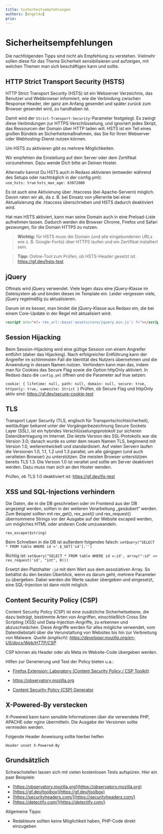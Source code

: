 ```yaml
---
title: Sicherheitsempfehlungen
authors: [engel4u]
prio:
---
```


# Sicherheitsempfehlungen

Die nachfolgenden Tipps sind nicht als Empfehlung zu verstehen. Vielmehr sollen diese für das Thema Sicherheit sensibilisieren und aufzeigen, mit welchen Themen man sich beschäftigen kann und sollte. 

## HTTP Strict Transport Security (HSTS)

HTTP Strict Transport Security (HSTS) ist ein Webserver Verzeichnis, das Benutzer und Webbrowser informiert, wie die Verbindung zwischen Response Header, der ganz am Anfang gesendet und später zurück zum Browser gesendet wird, zu handhaben ist.

Damit wird der `Strict-Transport-Security`-Parameter festgelegt. Es zwingt diese Verbindungen zur HTTPS Verschlüsselung, und ignoriert jedes Skript, das Ressourcen der Domain über HTTP laden will. HSTS ist ein Teil eines großen Bündels an Sicherheitsmaßnahmen, das Sie für Ihren Webserver oder Webhosting-Dienst nutzen können.

Um HSTS zu aktivieren gibt es mehrere Möglichkeiten. 

Wir empfehlen die Einstellung auf dem Server oder dem Zertifikat vorzunehmen. Dazu wende Dich bitte an Deinen Hoster. 

Alternativ kannst Du HSTS auch in Redaxo aktivieren (entweder während des Setups oder nachträglich in der config.yml):  
`use_hsts: true`
`hsts_max_age: 63072000`

Es ist auch eine Aktivierung über .htaccess (bei Apache-Servern) möglich. Davon raten wir ab, da z. B. bei Einsatz von yRerwrite bei einer Aktualisierung die .htaccess überschrieben und HSTS dadurch deaktiviert wird. 

Hat man HSTS aktiviert, kann man seine Domain auch in eine Preload-Liste aufnehmen lassen. Dadurch werden die Browser Chrome, Firefox und Safari gezwungen, für die  Domain HTTPS zu nutzen.

> **Wichtig:** für HSTS muss die Domain (und alle eingebundenen URLs wie z. B. Google-Fonts) über HTTPS laufen und ein Zertifikat installiert sein.


> **Tipp:** Online-Tool zum Prüfen, ob HSTS-Header gesetzt ist: https://gf.dev/hsts-test 

## jQuery

Oftmals wird jQuery verwendet. Viele legen dazu eine jQuery-Klasse im Dateisystem ab und binden dieses im Template ein. Leider vergessen viele, jQuery regelmäßig zu aktualisieren.

Darum ist es besser, man bindet die jQuery-Klasse aus Redaxo ein, die bei einem Core-Update in der Regel mit aktualisiert wird:

```html
<script src="<?= rex_url::base('assets/core/jquery.min.js') ?>"></script>
```

## Session Hijacking

Beim Session-Hijacking wird eine gültige Session von einem Angreifer entführt (daher das Hijacking). Nach erfolgreicher Entführung kann der Angreifer im schlimmsten Fall die Identität des Nutzers übernehmen und die Anwendung in dessen Namen nutzen. 
Verhindern kann man das, indem man für Cookies das Secure Flag sowie die Option httpOnly aktiviert. In Redaxo dazu die `config.yml` öffnen und die Parameter auf true setzen:

`cookie: { lifetime: null, path: null, domain: null, secure: true, httponly: true, samesite: Strict }`
Prüfen, ob Secure Flag und httpOnly aktiv sind: https://gf.dev/secure-cookie-test

## TLS
Transport Layer Security (TLS, englisch für Transportschichtsicherheit), weitläufiger bekannt unter der Vorgängerbezeichnung Secure Sockets Layer (SSL), ist ein hybrides Verschlüsselungsprotokoll zur sicheren Datenübertragung im Internet. Die letzte Version des SSL-Protokolls war die Version 3.0; danach wurde es unter dem neuen Namen TLS, beginnend mit Version 1.0, weiterentwickelt und standardisiert. Auf vielen Servern laufen die Versionen 1.0, 1.1, 1.2 und 1.3 parallel, um alle gängigen (und auch veralteten Browser) zu unterstützen. 
Die meisten Browser unterstützen bereits TLS 1.3. Die Version 1.0 ist veraltet und sollte am Server deaktiviert werden. Dazu muss man sich an den Hoster wenden. 

Prüfen, ob TLS 1.0 deaktiviert ist: https://gf.dev/tls-test 

## XSS und SQL-Injections verhindern

Die Daten, die in die DB geschrieben oder im Frontend aus der DB angezeigt werden, sollten in der weiteren Verarbeitung „gesäubert“ werden. Zum Beispiel sollten mit rex_get(), rex_post() und rex_request() übernommene Strings vor der Ausgabe auf der Website escaped werden, um mögliches HTML oder anderen Code umzuwandeln.

`rex_escape($string)`

Beim Schreiben in die DB ist außerdem folgendes falsch: `setQuery("SELECT * FROM table WHERE id ='.$_GET['id'].'')`

Richtig ist: `setQuery("SELECT * FROM table WHERE id =:id', array(":id" => rex_request('id', "int", 0)))`

Ersetzt den Platzhalter `:id` mit dem Wert aus dem assoziativen Array. So behältst du den besten Überblick, wenn es darum geht, mehrere Parameter zu übergeben. Dabei werden die Werte sauber übergeben und eingesetzt, eine SQL-Injection ist dann nicht möglich.

## Content Security Policy (CSP) 

Content Security Policy (CSP) ist eine zusätzliche Sicherheitsebene, die dazu beiträgt, bestimmte Arten von Angriffen, einschließlich Cross Site Scripting (XSS) und Data-Injection-Angriffe, zu erkennen und abzuschwächen. Diese Angriffe werden für alles mögliche verwendet, vom Datendiebstahl über die Verunstaltung von Websites bis hin zur Verbreitung von Malware.
<i>Quelle (englisch): https://developer.mozilla.org/en-US/docs/Web/HTTP/CSP</i>

CSP können als Header oder als Meta im Website-Code übergeben werden. 

Hilfen zur Generierung und Test der Policy bieten u.a.:

- [Firefox Extension: Laboratory (Content Security Policy / CSP Toolkit)](https://addons.mozilla.org/de/firefox/addon/laboratory-by-mozilla/)

- https://observatory.mozilla.org

- [Content Security Policy (CSP) Generator](https://csper.io/generator)


## X-Powered-By verstecken

X-Powered kann kann sensible Informationen über die verwendete PHP, APACHE oder nginx übermitteln. Die Ausgabe der Versionen sollte vermieden werden. 

Folgende Header Anweisung sollte hierbei helfen

`Header unset X-Powered-By`



## Grundsätzlich

Schwachstellen lassen sich mit vielen kostenlosen Tests aufspüren. Hier ein paar Beispiele:

- [https://observatory.mozilla.org](https://observatory.mozilla.org)
- [https://gf.dev/toolbox](https://gf.dev/toolbox)
- [https://securityheaders.com/](https://securityheaders.com/)
- [https://detectify.com/](https://detectify.com/)

Allgemeine Tipps:
* Redakteure sollten keine Möglichkeit haben, PHP-Code direkt einzugeben
